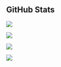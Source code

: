 <p align="center">

## GitHub Stats

</p>

![](https://img.shields.io/github/downloads/SCP-017/repo.1/total?labelColor=black&color=black&label=TOTAL%20DOWNLOADS&logo=GitHub&style=for-the-badge)

![](https://img.shields.io/github/downloads/SCP-017/repo.1/latest/total?labelColor=black&color=black&label=LATEST%20DOWNLOADS&logo=GitHub&style=for-the-badge)

![](https://img.shields.io/github/v/release/SCP-017/repo.1?labelColor=black&color=black&label=VERSION&logo=GitHub&style=for-the-badge)

![](https://img.shields.io/github/workflow/status/SCP-017/main/ReVanced%20Latest?labelColor=black&color=black&label=BUILD%20REVANCED&logo=GitHub&style=for-the-badge)

